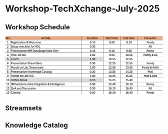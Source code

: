 # Workshop-TechXchange-July-2025

## Workshop Schedule
![images/image.png](images/image.png)

## Streamsets

## Knowledge Catalog



